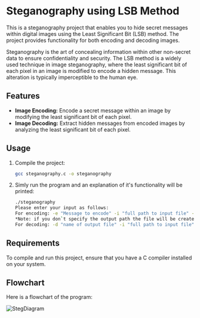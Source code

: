 # Steganography using LSB Method

This is a steganography project that enables you to hide secret messages within digital images using the Least Significant Bit (LSB) method. The project provides functionality for both encoding and decoding images.

Steganography is the art of concealing information within other non-secret data to ensure confidentiality and security. The LSB method is a widely used technique in image steganography, where the least significant bit of each pixel in an image is modified to encode a hidden message. This alteration is typically imperceptible to the human eye.

## Features

- **Image Encoding:** Encode a secret message within an image by modifying the least significant bit of each pixel.
- **Image Decoding:** Extract hidden messages from encoded images by analyzing the least significant bit of each pixel.

## Usage

1. Compile the project:

   ```bash
   gcc steganography.c -o steganography
2. Simly run the program and an explanation of it's functionality will be printed:

    ```bash
   ./steganography
   Please enter your input as follows:
   For encoding: -e "Message to encode" -i "full path to input file" -o "full path to where the output file will be stored"
   *Note: if you don`t specify the output path the file will be created in your current directory
   For decoding: -d "name of output file" -i "full path to input file"

## Requirements
To compile and run this project, ensure that you have a C compiler installed on your system.

## Flowchart
Here is a flowchart of the program:

![StegDiagram](/uploads/4cb9863e6883daad1c3110793528e3b9/StegDiagram.png)
